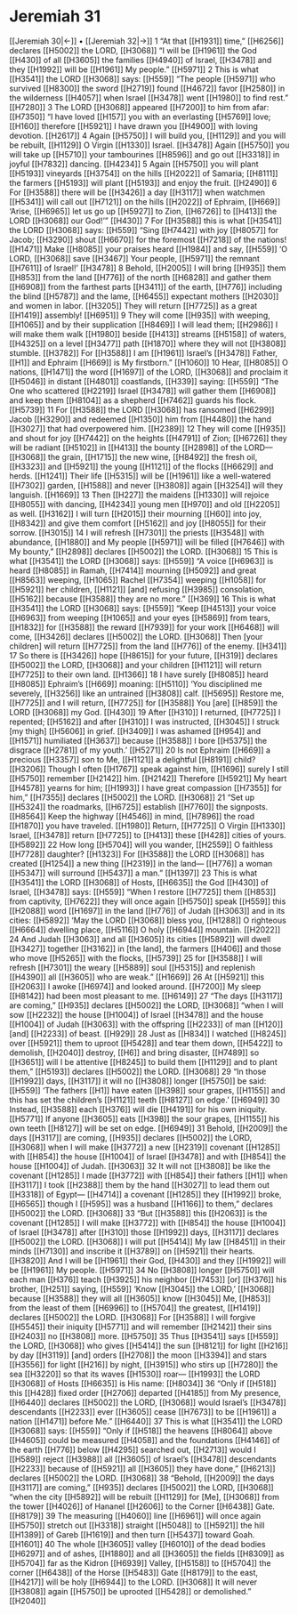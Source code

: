# Jeremiah 31
[[Jeremiah 30|←]] • [[Jeremiah 32|→]]
1 “At that [[H1931]] time,” [[H6256]] declares [[H5002]] the LORD, [[H3068]] “I will be [[H1961]] the God [[H430]] of all [[H3605]] the families [[H4940]] of Israel, [[H3478]] and they [[H1992]] will be [[H1961]] My people.” [[H5971]] 
2 This is what [[H3541]] the LORD [[H3068]] says: [[H559]] “The people [[H5971]] who survived [[H8300]] the sword [[H2719]] found [[H4672]] favor [[H2580]] in the wilderness [[H4057]] when Israel [[H3478]] went [[H1980]] to find rest.” [[H7280]] 
3 The LORD [[H3068]] appeared [[H7200]] to him  from afar: [[H7350]] “I have loved [[H157]] you with an everlasting [[H5769]] love; [[H160]] therefore [[H5921]] I have drawn you [[H4900]] with loving devotion. [[H2617]] 
4 Again [[H5750]] I will build you, [[H1129]] and you will be rebuilt, [[H1129]] O Virgin [[H1330]] Israel. [[H3478]] Again [[H5750]] you will take up [[H5710]] your tambourines [[H8596]] and go out [[H3318]] in joyful [[H7832]] dancing. [[H4234]] 
5 Again [[H5750]] you will plant [[H5193]] vineyards [[H3754]] on the hills [[H2022]] of Samaria; [[H8111]] the farmers [[H5193]] will plant [[H5193]] and enjoy the fruit. [[H2490]] 
6 For [[H3588]] there will be [[H3426]] a day [[H3117]] when watchmen [[H5341]] will call out [[H7121]] on the hills [[H2022]] of Ephraim, [[H669]] ‘Arise, [[H6965]] let us go up [[H5927]] to Zion, [[H6726]] to [[H413]] the LORD [[H3068]] our God!’” [[H430]] 
7 For [[H3588]] this is what [[H3541]] the LORD [[H3068]] says: [[H559]] “Sing [[H7442]] with joy [[H8057]] for Jacob; [[H3290]] shout [[H6670]] for the foremost [[H7218]] of the nations! [[H1471]] Make [[H8085]] your praises heard [[H1984]] and say, [[H559]] ‘O LORD, [[H3068]] save [[H3467]] Your people, [[H5971]] the remnant [[H7611]] of Israel!’ [[H3478]] 
8 Behold, [[H2005]] I will bring [[H935]] them [[H853]] from the land [[H776]] of the north [[H6828]] and gather them [[H6908]] from the farthest parts [[H3411]] of the earth, [[H776]] including  the blind [[H5787]] and the lame, [[H6455]] expectant mothers [[H2030]] and women in labor. [[H3205]] They will return [[H7725]] as a great [[H1419]] assembly! [[H6951]] 
9 They will come [[H935]] with weeping, [[H1065]] and by their supplication [[H8469]] I will lead them; [[H2986]] I will make them walk [[H1980]] beside [[H413]] streams [[H5158]] of waters, [[H4325]] on a level [[H3477]] path [[H1870]] where they will not [[H3808]] stumble. [[H3782]] For [[H3588]] I am [[H1961]] Israel’s [[H3478]] Father, [[H1]] and Ephraim [[H669]] is My firstborn.” [[H1060]] 
10 Hear, [[H8085]] O nations, [[H1471]] the word [[H1697]] of the LORD, [[H3068]] and proclaim it [[H5046]] in distant [[H4801]] coastlands, [[H339]] saying: [[H559]] “The One who scattered [[H2219]] Israel [[H3478]] will gather them [[H6908]] and keep them [[H8104]] as a shepherd [[H7462]] guards his flock. [[H5739]] 
11 For [[H3588]] the LORD [[H3068]] has ransomed [[H6299]] Jacob [[H3290]] and redeemed [[H1350]] him from [[H4480]] the hand [[H3027]] that had overpowered him. [[H2389]] 
12 They will come [[H935]] and shout for joy [[H7442]] on the heights [[H4791]] of Zion; [[H6726]] they will be radiant [[H5102]] in [[H413]] the bounty [[H2898]] of the LORD— [[H3068]] the grain, [[H1715]] the new wine, [[H8492]] the fresh oil, [[H3323]] and [[H5921]] the young [[H1121]] of the flocks [[H6629]] and herds. [[H1241]] Their life [[H5315]] will be [[H1961]] like a well-watered [[H7302]] garden, [[H1588]] and never [[H3808]] again [[H3254]] will they languish. [[H1669]] 
13 Then [[H227]] the maidens [[H1330]] will rejoice [[H8055]] with dancing, [[H4234]] young men [[H970]] and old [[H2205]] as well. [[H3162]] I will turn [[H2015]] their mourning [[H60]] into joy, [[H8342]] and give them comfort [[H5162]] and joy [[H8055]] for their sorrow. [[H3015]] 
14 I will refresh [[H7301]] the priests [[H3548]] with abundance, [[H1880]] and My people [[H5971]] will be filled [[H7646]] with My bounty,” [[H2898]] declares [[H5002]] the LORD. [[H3068]] 
15 This is what [[H3541]] the LORD [[H3068]] says: [[H559]] “A voice [[H6963]] is heard [[H8085]] in Ramah, [[H7414]] mourning [[H5092]] and great [[H8563]] weeping, [[H1065]] Rachel [[H7354]] weeping [[H1058]] for [[H5921]] her children, [[H1121]] [and] refusing [[H3985]] consolation, [[H5162]] because [[H3588]] they are no more.” [[H369]] 
16 This is what [[H3541]] the LORD [[H3068]] says: [[H559]] “Keep [[H4513]] your voice [[H6963]] from weeping [[H1065]] and your eyes [[H5869]] from tears, [[H1832]] for [[H3588]] the reward [[H7939]] for your work [[H6468]] will come, [[H3426]] declares [[H5002]] the LORD. [[H3068]] Then [your children] will return [[H7725]] from the land [[H776]] of the enemy. [[H341]] 
17 So there is [[H3426]] hope [[H8615]] for your future, [[H319]] declares [[H5002]] the LORD, [[H3068]] and your children [[H1121]] will return [[H7725]] to their own land. [[H1366]] 
18 I have surely [[H8085]] heard [[H8085]] Ephraim’s [[H669]] moaning: [[H5110]] ‘You disciplined me severely, [[H3256]] like an untrained [[H3808]] calf. [[H5695]] Restore me, [[H7725]] and I will return, [[H7725]] for [[H3588]] You [are] [[H859]] the LORD [[H3068]] my God. [[H430]] 
19 After [[H310]] I returned, [[H7725]] I repented; [[H5162]] and after [[H310]] I was instructed, [[H3045]] I struck [my thigh] [[H5606]] in grief. [[H3409]] I was ashamed [[H954]] and [[H1571]] humiliated [[H3637]] because [[H3588]] I bore [[H5375]] the disgrace [[H2781]] of my youth.’ [[H5271]] 
20 Is not Ephraim [[H669]] a precious [[H3357]] son to Me, [[H1121]] a delightful [[H8191]] child? [[H3206]] Though I often [[H1767]] speak against him, [[H1696]] surely I still [[H5750]] remember [[H2142]] him. [[H2142]] Therefore [[H5921]] My heart [[H4578]] yearns for him; [[H1993]] I have great compassion [[H7355]] for him,” [[H7355]] declares [[H5002]] the LORD. [[H3068]] 
21 “Set up [[H5324]] the roadmarks, [[H6725]] establish [[H7760]] the signposts. [[H8564]] Keep the highway [[H4546]] in mind, [[H7896]] the road [[H1870]] you have traveled. [[H1980]] Return, [[H7725]] O Virgin [[H1330]] Israel, [[H3478]] return [[H7725]] to [[H413]] these [[H428]] cities of yours. [[H5892]] 
22 How long [[H5704]] will you wander, [[H2559]] O faithless [[H7728]] daughter? [[H1323]] For [[H3588]] the LORD [[H3068]] has created [[H1254]] a new thing [[H2319]] in the land— [[H776]] a woman [[H5347]] will surround [[H5437]] a man.” [[H1397]] 
23 This is what [[H3541]] the LORD [[H3068]] of Hosts, [[H6635]] the God [[H430]] of Israel, [[H3478]] says: [[H559]] “When I restore [[H7725]] them [[H853]] from captivity, [[H7622]] they will once again [[H5750]] speak [[H559]] this [[H2088]] word [[H1697]] in the land [[H776]] of Judah [[H3063]] and in its cities: [[H5892]] ‘May the LORD [[H3068]] bless you, [[H1288]] O righteous [[H6664]] dwelling place, [[H5116]] O holy [[H6944]] mountain. [[H2022]] 
24 And Judah [[H3063]] and all [[H3605]] its cities [[H5892]] will dwell [[H3427]] together [[H3162]] in [the land],  the farmers [[H406]] and those who move [[H5265]] with the flocks, [[H5739]] 
25 for [[H3588]] I will refresh [[H7301]] the weary [[H5889]] soul [[H5315]] and replenish [[H4390]] all [[H3605]] who are weak.” [[H1669]] 
26 At [[H5921]] this [[H2063]] I awoke [[H6974]] and looked around. [[H7200]] My sleep [[H8142]] had been most pleasant to me. [[H6149]] 
27 “The days [[H3117]] are coming,” [[H935]] declares [[H5002]] the LORD, [[H3068]] “when I will sow [[H2232]] the house [[H1004]] of Israel [[H3478]] and the house [[H1004]] of Judah [[H3063]] with the offspring [[H2233]] of man [[H120]] [and] [[H2233]] of beast. [[H929]] 
28 Just as [[H834]] I watched [[H8245]] over [[H5921]] them to uproot [[H5428]] and tear them down, [[H5422]] to demolish, [[H2040]] destroy, [[H6]] and bring disaster, [[H7489]] so [[H3651]] will I be attentive [[H8245]] to build them [[H1129]] and to plant them,” [[H5193]] declares [[H5002]] the LORD. [[H3068]] 
29 “In those [[H1992]] days, [[H3117]] it will no [[H3808]] longer [[H5750]] be said: [[H559]] ‘The fathers [[H1]] have eaten [[H398]] sour grapes, [[H1155]] and this has set the children’s [[H1121]] teeth [[H8127]] on edge.’ [[H6949]] 
30 Instead, [[H3588]] each [[H376]] will die [[H4191]] for his own iniquity. [[H5771]] If anyone [[H3605]] eats [[H398]] the sour grapes, [[H1155]] his own teeth [[H8127]] will be set on edge. [[H6949]] 
31 Behold, [[H2009]] the days [[H3117]] are coming, [[H935]] declares [[H5002]] the LORD, [[H3068]] when I will make [[H3772]] a new [[H2319]] covenant [[H1285]] with [[H854]] the house [[H1004]] of Israel [[H3478]] and with [[H854]] the house [[H1004]] of Judah. [[H3063]] 
32 It will not [[H3808]] be like the covenant [[H1285]] I made [[H3772]] with [[H854]] their fathers [[H1]] when [[H3117]] I took [[H2388]] them by the hand [[H3027]] to lead them out [[H3318]] of Egypt— [[H4714]] a covenant [[H1285]] they [[H1992]] broke, [[H6565]] though I [[H595]] was a husband [[H1166]] to them,”  declares [[H5002]] the LORD. [[H3068]] 
33 “But [[H3588]] this [[H2063]] is the covenant [[H1285]] I will make [[H3772]] with [[H854]] the house [[H1004]] of Israel [[H3478]] after [[H310]] those [[H1992]] days, [[H3117]] declares [[H5002]] the LORD. [[H3068]] I will put [[H5414]] My law [[H8451]] in their minds [[H7130]] and inscribe it [[H3789]] on [[H5921]] their hearts. [[H3820]] And I will be [[H1961]] their God, [[H430]] and they [[H1992]] will be [[H1961]] My people. [[H5971]] 
34 No [[H3808]] longer [[H5750]] will each man [[H376]] teach [[H3925]] his neighbor [[H7453]] [or] [[H376]] his brother, [[H251]] saying, [[H559]] ‘Know [[H3045]] the LORD,’ [[H3068]] because [[H3588]] they will all [[H3605]] know [[H3045]] Me, [[H853]] from the least of them [[H6996]] to [[H5704]] the greatest, [[H1419]] declares [[H5002]] the LORD. [[H3068]] For [[H3588]] I will forgive [[H5545]] their iniquity [[H5771]] and will remember [[H2142]] their sins [[H2403]] no [[H3808]] more. [[H5750]] 
35 Thus [[H3541]] says [[H559]] the LORD, [[H3068]] who gives [[H5414]] the sun [[H8121]] for light [[H216]] by day [[H3119]] [and] orders [[H2708]] the moon [[H3394]] and stars [[H3556]] for light [[H216]] by night, [[H3915]] who stirs up [[H7280]] the sea [[H3220]] so that its waves [[H1530]] roar— [[H1993]] the LORD [[H3068]] of Hosts [[H6635]] is His name: [[H8034]] 
36 “Only if [[H518]] this [[H428]] fixed order [[H2706]] departed [[H4185]] from My presence, [[H6440]] declares [[H5002]] the LORD, [[H3068]] would Israel’s [[H3478]] descendants [[H2233]] ever [[H3605]] cease [[H7673]] to be [[H1961]] a nation [[H1471]] before Me.” [[H6440]] 
37 This is what [[H3541]] the LORD [[H3068]] says: [[H559]] “Only if [[H518]] the heavens [[H8064]] above [[H4605]] could be measured [[H4058]] and the foundations [[H4146]] of the earth [[H776]] below [[H4295]] searched out, [[H2713]] would I [[H589]] reject [[H3988]] all [[H3605]] of Israel’s [[H3478]] descendants [[H2233]] because of [[H5921]] all [[H3605]] they have done,” [[H6213]] declares [[H5002]] the LORD. [[H3068]] 
38 “Behold, [[H2009]] the days [[H3117]] are coming,” [[H935]] declares [[H5002]] the LORD, [[H3068]] “when the city [[H5892]] will be rebuilt [[H1129]] for [Me], [[H3068]] from the tower [[H4026]] of Hananel [[H2606]] to the Corner [[H6438]] Gate. [[H8179]] 
39 The measuring [[H4060]] line [[H6961]] will once again [[H5750]] stretch out [[H3318]] straight [[H5048]] to [[H5921]] the hill [[H1389]] of Gareb [[H1619]] and then turn [[H5437]] toward Goah. [[H1601]] 
40 The whole [[H3605]] valley [[H6010]] of the dead bodies [[H6297]] and of ashes, [[H1880]] and all [[H3605]] the fields [[H8309]] as [[H5704]] far as the Kidron [[H6939]] Valley, [[H5158]] to [[H5704]] the corner [[H6438]] of the Horse [[H5483]] Gate [[H8179]] to the east, [[H4217]] will be holy [[H6944]] to the LORD. [[H3068]] It will never [[H3808]] again [[H5750]] be uprooted [[H5428]] or demolished.” [[H2040]] 
